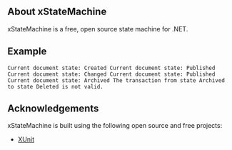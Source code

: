 ## About xStateMachine
xStateMachine is a free, open source state machine for .NET.

## Example
`Current document state: Created
Current document state: Published
Current document state: Changed
Current document state: Published
Current document state: Archived
The transaction from state Archived to state Deleted is not valid.`


## Acknowledgements
xStateMachine is built using the following open source and free projects:

- [XUnit](https://xunit.github.io/)
